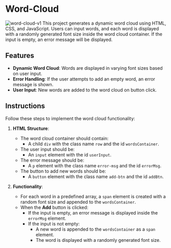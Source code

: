 # Word-Cloud
![word-cloud-v1](https://github.com/user-attachments/assets/9f1c22a6-02fb-48b0-9bfb-b67730f96f81)
This project generates a dynamic word cloud using HTML, CSS, and JavaScript. Users can input words, and each word is displayed with a randomly generated font size inside the word cloud container. If the input is empty, an error message will be displayed.

## Features

- **Dynamic Word Cloud**: Words are displayed in varying font sizes based on user input.
- **Error Handling**: If the user attempts to add an empty word, an error message is shown.
- **User Input**: New words are added to the word cloud on button click.

## Instructions

Follow these steps to implement the word cloud functionality:

1. **HTML Structure**:
   - The word cloud container should contain:
     - A child `div` with the class name `row` and the id `wordsContainer`.
   - The user input should be:
     - An `input` element with the id `userInput`.
   - The error message should be:
     - A `p` element with the class name `error-msg` and the id `errorMsg`.
   - The button to add new words should be:
     - A `button` element with the class name `add-btn` and the id `addBtn`.

2. **Functionality**:
   - For each word in a predefined array, a `span` element is created with a random font size and appended to the `wordsContainer`.
   - When the **Add** button is clicked:
     - If the input is empty, an error message is displayed inside the `errorMsg` element.
     - If the input is not empty:
       - A new word is appended to the `wordsContainer` as a `span` element.
       - The word is displayed with a randomly generated font size.
